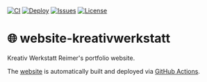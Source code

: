 [![CI](https://img.shields.io/github/actions/workflow/status/heinrichreimer/website-kreativwerkstatt/ci.yml?branch=master&style=flat-square)](https://github.com/heinrichreimer/website-kreativwerkstatt/actions/workflows/ci.yml)
[![Deploy](https://img.shields.io/github/actions/workflow/status/heinrichreimer/website-kreativwerkstatt/ci.yml?branch=master&label=deploy&style=flat-square)](https://github.com/heinrichreimer/website-kreativwerkstatt/actions/workflows/deploy.yml)
[![Issues](https://img.shields.io/github/issues/heinrichreimer/website-kreativwerkstatt?style=flat-square)](https://github.com/heinrichreimer/website-kreativwerkstatt/issues)
[![License](https://img.shields.io/github/license/heinrichreimer/website-kreativwerkstatt?style=flat-square)](https://github.com/heinrichreimer/website-kreativwerkstatt)

# 🌐 website-kreativwerkstatt

Kreativ Werkstatt Reimer's portfolio website.

The [website](https://kreativ-werkstatt-reimer.de) is automatically built and deployed
via [GitHub Actions](https://github.com/heinrichreimer/website-kreativwerkstatt/actions).

